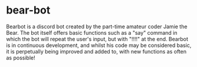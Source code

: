 # bear-bot
Bearbot is a discord bot created by the part-time amateur coder Jamie the Bear. The bot itself offers basic functions such as a "say" command in which the bot will repeat the user's input, but with "!!!!" at the end. 
Bearbot is in continuous development, and whilst his code may be considered basic, it is perpetually being improved and added to, with new functions as often as possible!

